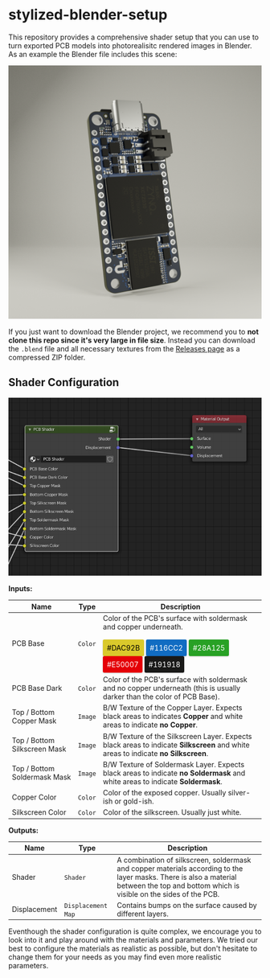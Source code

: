 # stylized-blender-setup

This repository provides a comprehensive shader setup that you can use to turn exported PCB models into photorealisitc rendered images in Blender. As an example the Blender file includes this scene:

![Final rendered image](Docs/Final-Render.png)

If you just want to download the Blender project, we recommend you to **not clone this repo since it's very large in file size**. Instead you can download the `.blend` file and all necessary textures from the [Releases page](https://github.com/PCB-Arts/stylized-blender-setup/releases) as a compressed ZIP folder.


## Shader Configuration


![Shader Inputs and Outputs](Docs/Shader-Overview.png)

**Inputs:**

| Name | Type | Description |
| ---- | ---- | ----------- |
| PCB Base | `Color` | Color of the PCB's surface with soldermask and copper underneath.<br><br><div style="padding:8px;border-radius:3px;background:#DAC92B;display:inline-block;box-shadow:0 1px 3px rgba(0,0,0,0.2);color:#000;margin-right:4px;">#DAC92B</div><div style="padding:8px;border-radius:3px;background:#116CC2;display:inline-block;box-shadow:0 1px 3px rgba(0,0,0,0.2);color:#fff;margin-right:4px;">#116CC2</div><div style="padding:8px;border-radius:3px;background:#28A125;display:inline-block;box-shadow:0 1px 3px rgba(0,0,0,0.2);color:#fff;margin-right:4px;">#28A125</div><div style="padding:8px;border-radius:3px;background:#E50007;display:inline-block;box-shadow:0 1px 3px rgba(0,0,0,0.2);color:#fff;margin-right:4px;">#E50007</div><div style="padding:8px;border-radius:3px;background:#191918;display:inline-block;box-shadow:0 1px 3px rgba(0,0,0,0.2);color:#fff;margin-right:4px;">#191918</div> |
| PCB Base Dark | `Color` | Color of the PCB's surface with soldermask and no copper underneath (this is usually darker than the color of PCB Base). |
| Top / Bottom Copper Mask | `Image` | B/W Texture of the Copper Layer. Expects black areas to indicates **Copper** and white areas to indicate **no Copper**. |
| Top / Bottom Silkscreen Mask | `Image` | B/W Texture of the Silkscreen Layer. Expects black areas to indicate **Silkscreen** and white areas to indicate **no Silkscreen**. |
| Top / Bottom Soldermask Mask | `Image` | B/W Texture of Soldermask Layer. Expects black areas to indicate **no Soldermask** and white areas to indicate **Soldermask**. |
| Copper Color | `Color` | Color of the exposed copper. Usually silver-ish or gold-ish. |
| Silkscreen Color | `Color` | Color of the silkscreen. Usually just white. |

**Outputs:**

| Name | Type | Description |
| ---- | ---- | ----------- |
| Shader | `Shader` | A combination of silkscreen, soldermask and copper materials according to the layer masks. There is also a material between the top and bottom which is visible on the sides of the PCB. |
| Displacement | `Displacement Map` | Contains bumps on the surface caused by different layers. |


Eventhough the shader configuration is quite complex, we encourage you to look into it and play around with the materials and parameters. We tried our best to configure the materials as realistic as possible, but don't hesitate to change them for your needs as you may find even more realistic parameters.

